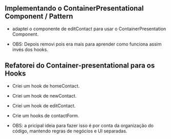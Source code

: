 ## Implementando o ContainerPresentational Component / Pattern

- adaptei o componente de editContact para usar o ContainerPresentation Component.

- OBS: Depois removi pois era mais para aprender como funciona assim invés dos hooks.

## Refatorei do Container-presentational para os Hooks

- Criei um hook de homeContact.
- Criei um hook de newContact.
- Criei um hook de editContact.
- Crie um hooks de contactForm.

- OBS: a pricipal ideia para fazer isso é por conta da organização do código, mantendo regras de negócios e UI separadas.
